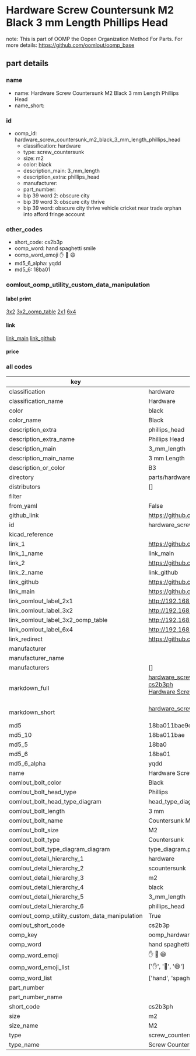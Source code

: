 # Hardware Screw Countersunk M2 Black 3 mm Length Phillips Head  

note: This is part of OOMP the Oopen Organization Method For Parts. For more details: https://github.com/oomlout/oomp_base

##  part details
  







### name
* name: Hardware Screw Countersunk M2 Black 3 mm Length Phillips Head
* name_short: 
### id
* oomp_id: hardware_screw_countersunk_m2_black_3_mm_length_phillips_head
  * classification: hardware
  * type: screw_countersunk
  * size: m2
  * color: black
  * description_main: 3_mm_length
  * description_extra: phillips_head
  * manufacturer: 
  * part_number: 
  * bip 39 word 2: obscure city
  * bip 39 word 3: obscure city thrive
  * bip 39 word: obscure city thrive vehicle cricket near trade orphan into afford fringe account

### other_codes
* short_code: cs2b3p
* oomp_word: hand spaghetti smile
* oomp_word_emoji :hand: :spaghetti: :smile:
* md5_6_alpha: yqdd
* md5_6: 18ba01






### oomlout_oomp_utility_custom_data_manipulation
#### label print
[3x2](http://192.168.1.245:1112/?label=oomp%20yqdd)
[3x2_oomp_table](http://192.168.1.108:1112/?label=oomp%20yqdd)
[2x1](http://192.168.1.242:1112/?label=oomp%20yqdd)
[6x4](http://192.168.1.55:1112/?label=oomp%20yqdd)    

#### link

[link_main](https://github.com/oomlout/oomlout_oomp_version_1_messy/tree/main/parts/hardware_screw_countersunk_m2_black_3_mm_length_phillips_head) [link_github](https://github.com/oomlout/oomlout_oomp_version_1_messy/tree/main/parts/hardware_screw_countersunk_m2_black_3_mm_length_phillips_head)                             

#### price







### all codes 
| key | value |  
| --- | --- |  
| classification | hardware |  
| classification_name | Hardware |  
| color | black |  
| color_name | Black |  
| description_extra | phillips_head |  
| description_extra_name | Phillips Head |  
| description_main | 3_mm_length |  
| description_main_name | 3 mm Length |  
| description_or_color | B3 |  
| directory | parts/hardware_screw_countersunk_m2_black_3_mm_length_phillips_head |  
| distributors | [] |  
| filter |  |  
| from_yaml | False |  
| github_link | https://github.com/oomlout/oomlout_oomp_part_src/tree/main/parts/hardware_screw_countersunk_m2_black_3_mm_length_phillips_head |  
| id | hardware_screw_countersunk_m2_black_3_mm_length_phillips_head |  
| kicad_reference |  |  
| link_1 | https://github.com/oomlout/oomlout_oomp_version_1_messy/tree/main/parts/hardware_screw_countersunk_m2_black_3_mm_length_phillips_head |  
| link_1_name | link_main |  
| link_2 | https://github.com/oomlout/oomlout_oomp_version_1_messy/tree/main/parts/hardware_screw_countersunk_m2_black_3_mm_length_phillips_head |  
| link_2_name | link_github |  
| link_github | https://github.com/oomlout/oomlout_oomp_version_1_messy/tree/main/parts/hardware_screw_countersunk_m2_black_3_mm_length_phillips_head |  
| link_main | https://github.com/oomlout/oomlout_oomp_version_1_messy/tree/main/parts/hardware_screw_countersunk_m2_black_3_mm_length_phillips_head |  
| link_oomlout_label_2x1 | http://192.168.1.242:1112/?label=oomp%20yqdd |  
| link_oomlout_label_3x2 | http://192.168.1.245:1112/?label=oomp%20yqdd |  
| link_oomlout_label_3x2_oomp_table | http://192.168.1.108:1112/?label=oomp%20yqdd |  
| link_oomlout_label_6x4 | http://192.168.1.55:1112/?label=oomp%20yqdd |  
| link_redirect | https://github.com/oomlout/oomlout_oomp_version_1_messy/tree/main/parts/hardware_screw_countersunk_m2_black_3_mm_length_phillips_head |  
| manufacturer |  |  
| manufacturer_name |  |  
| manufacturers | [] |  
| markdown_full | [hardware_screw_countersunk_m2_black_3_mm_length_phillips_head](none)<br>[cs2b3ph](none)<br>[Hardware Screw Countersunk M2 Black 3 Mm Length Phillips Head](none)<br><br> |  
| markdown_short | [hardware_screw_countersunk_m2_black_3_mm_length_phillips_head](none)<br><br> |  
| md5 | 18ba011bae9cdcd64e19bf1fc24a5cc2 |  
| md5_10 | 18ba011bae |  
| md5_5 | 18ba0 |  
| md5_6 | 18ba01 |  
| md5_6_alpha | yqdd |  
| name | Hardware Screw Countersunk M2 Black 3 mm Length Phillips Head |  
| oomlout_bolt_color | Black |  
| oomlout_bolt_head_type | Phillips |  
| oomlout_bolt_head_type_diagram | head_type_diagram.png |  
| oomlout_bolt_length | 3 mm |  
| oomlout_bolt_name | Countersunk M2X3 mm Black (Phillips) |  
| oomlout_bolt_size | M2 |  
| oomlout_bolt_type | Countersunk |  
| oomlout_bolt_type_diagram_diagram | type_diagram.png |  
| oomlout_detail_hierarchy_1 | hardware |  
| oomlout_detail_hierarchy_2 | scountersunk |  
| oomlout_detail_hierarchy_3 | m2 |  
| oomlout_detail_hierarchy_4 | black |  
| oomlout_detail_hierarchy_5 | 3_mm_length |  
| oomlout_detail_hierarchy_6 | phillips_head |  
| oomlout_oomp_utility_custom_data_manipulation | True |  
| oomlout_short_code | cs2b3p |  
| oomp_key | oomp_hardware_screw_countersunk_m2_black_3_mm_length_phillips_head |  
| oomp_word | hand spaghetti smile |  
| oomp_word_emoji | :hand: :spaghetti: :smile: |  
| oomp_word_emoji_list | [':hand:', ':spaghetti:', ':smile:'] |  
| oomp_word_list | ['hand', 'spaghetti', 'smile'] |  
| part_number |  |  
| part_number_name |  |  
| short_code | cs2b3ph |  
| size | m2 |  
| size_name | M2 |  
| type | screw_countersunk |  
| type_name | Screw Countersunk |  
